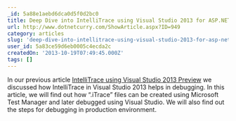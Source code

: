 ```yaml
---
_id: 5a88e1aebd6dca0d5f0d2bc0
title: Deep Dive into IntelliTrace using Visual Studio 2013 for ASP.NET &amp; other .NET Applications 
url: http://www.dotnetcurry.com/ShowArticle.aspx?ID=949
category: articles
slug: 'deep-dive-into-intellitrace-using-visual-studio-2013-for-asp-net-other-net-applications'
user_id: 5a83ce59d6eb0005c4ecda2c
createdOn: '2013-10-19T07:49:45.000Z'
tags: []
---
```


In our previous article <a title="VS Intellitrace" href="http://www.dotnetcurry.com/ShowArticle.aspx?ID=943">IntelliTrace using Visual Studio 2013 Preview</a> we discussed how IntelliTrace in Visual Studio 2013 helps in debugging. In this article, we will find out how “.iTrace” files can be created using Microsoft Test Manager and later debugged using Visual Studio. We will also find out the steps for debugging in production environment.
